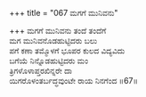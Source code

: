 +++
title = "067 ಮಗಗೆ ಮುನಿವನು"

+++
ಮಗಗೆ ಮುನಿವನು ತಂದೆ ತಂದೆಗೆ  
ಮಗ ಮುನಿವನೊಡಹುಟ್ಟಿದರು ಬಲು  
ಪಗೆ ಕಣಾ ತಮ್ಮೊಳಗೆ ಭೂಪರ ಕುಲದ ವಿದ್ಯವಿದು  
ಬಗೆಯೆ ನಿನ್ನೊಡಹುಟ್ಟಿದರು ಮಂ  
ತ್ರಿಗಳೊಳಾಪ್ತರಖಿನ್ನರೇ ದಾ  
ಯಿಗರೊಳಂತರ್ಬದ್ಧವುಂಟೇ ರಾಯ ನಿನಗೆಂದ     ॥67॥
